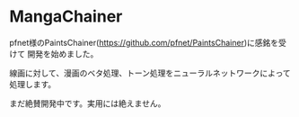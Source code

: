 # MangaChainer
pfnet様のPaintsChainer(https://github.com/pfnet/PaintsChainer)に感銘を受けて
開発を始めました。

線画に対して、漫画のベタ処理、トーン処理をニューラルネットワークによって処理します。

まだ絶賛開発中です。実用には絶えません。
